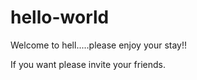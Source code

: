 # hello-world

Welcome to hell.....please enjoy your stay!!

If you want please invite your friends.
